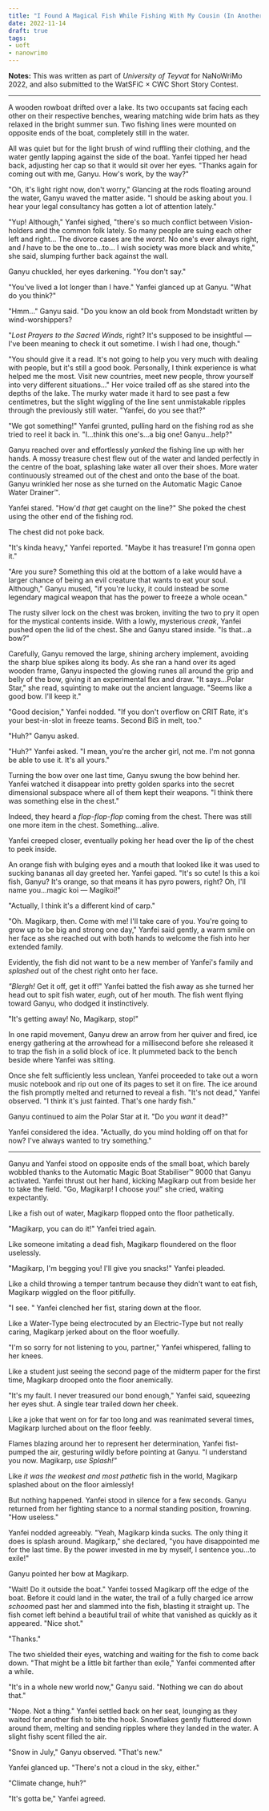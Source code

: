 ```yaml
---
title: "I Found A Magical Fish While Fishing With My Cousin (In Another World)!"
date: 2022-11-14
draft: true
tags:
- uoft
- nanowrimo
---
```


**Notes:** This was written as part of *University of Teyvat* for NaNoWriMo 2022, and also submitted to the WatSFiC × CWC Short Story Contest.

---

A wooden rowboat drifted over a lake. Its two occupants sat facing each other on their respective benches, wearing matching wide brim hats as they relaxed in the bright summer sun. Two fishing lines were mounted on opposite ends of the boat, completely still in the water.

<!-- more -->

All was quiet but for the light brush of wind ruffling their clothing, and the water gently lapping against the side of the boat. Yanfei tipped her head back, adjusting her cap so that it would sit over her eyes. "Thanks again for coming out with me, Ganyu. How's work, by the way?"

"Oh, it's light right now, don't worry," Glancing at the rods floating around the water, Ganyu waved the matter aside. "I should be asking about you. I hear your legal consultancy has gotten a lot of attention lately."

"Yup! Although," Yanfei sighed, "there's so much conflict between Vision-holders and the common folk lately. So many people are suing each other left and right… The divorce cases are the *worst.* No one's ever always right, and *I* have to be the one to…to… I wish society was more black and white," she said, slumping further back against the wall.

Ganyu chuckled, her eyes darkening. "You don't say."

"You've lived a lot longer than I have." Yanfei glanced up at Ganyu. "What do you think?"

"Hmm…" Ganyu said. "Do you know an old book from Mondstadt written by wind-worshippers?

"*Lost Prayers to the Sacred Winds*, right? It's supposed to be insightful — I've been meaning to check it out sometime. I wish I had one, though."

"You should give it a read. It's not going to help you very much with dealing with people, but it's still a good book. Personally, I think experience is what helped me the most. Visit new countries, meet new people, throw yourself into very different situations…" Her voice trailed off as she stared into the depths of the lake. The murky water made it hard to see past a few centimetres, but the slight wiggling of the line sent unmistakable ripples through the previously still water. "Yanfei, do you see that?"

"We got something!" Yanfei grunted, pulling hard on the fishing rod as she tried to reel it back in. "I…think this one's…a big one! Ganyu…help?"

Ganyu reached over and effortlessly *yanked* the fishing line up with her hands. A mossy treasure chest flew out of the water and landed perfectly in the centre of the boat, splashing lake water all over their shoes. More water continuously streamed out of the chest and onto the base of the boat. Ganyu wrinkled her nose as she turned on the Automatic Magic Canoe Water Drainer™.

Yanfei stared. "How'd *that* get caught on the line?" She poked the chest using the other end of the fishing rod.

The chest did not poke back.

"It's kinda heavy," Yanfei reported. "Maybe it has treasure! I'm gonna open it."

"Are you sure? Something this old at the bottom of a lake would have a larger chance of being an evil creature that wants to eat your soul. Although," Ganyu mused, "if you're lucky, it could instead be some legendary magical weapon that has the power to freeze a whole ocean."

The rusty silver lock on the chest was broken, inviting the two to pry it open for the mystical contents inside. With a lowly, mysterious *creak*, Yanfei pushed open the lid of the chest. She and Ganyu stared inside. "Is that…a bow?"

Carefully, Ganyu removed the large, shining archery implement, avoiding the sharp blue spikes along its body. As she ran a hand over its aged wooden frame, Ganyu inspected the glowing runes all around the grip and belly of the bow, giving it an experimental flex and draw. "It says…Polar Star," she read, squinting to make out the ancient language. "Seems like a good bow. I'll keep it."

"Good decision," Yanfei nodded. "If you don't overflow on CRIT Rate, it's your best-in-slot in freeze teams. Second BiS in melt, too."

"Huh?" Ganyu asked.

"Huh?" Yanfei asked. "I mean, you're the archer girl, not me. I'm not gonna be able to use it. It's all yours."

Turning the bow over one last time, Ganyu swung the bow behind her. Yanfei watched it disappear into pretty golden sparks into the secret dimensional subspace where all of them kept their weapons. "I think there was something else in the chest."

Indeed, they heard a *flop-flop-flop* coming from the chest. There was still one more item in the chest. Something…alive.

Yanfei creeped closer, eventually poking her head over the lip of the chest to peek inside.

An orange fish with bulging eyes and a mouth that looked like it was used to sucking bananas all day greeted her. Yanfei gaped. "It's so cute! Is this a koi fish, Ganyu? It's orange, so that means it has pyro powers, right? Oh, I'll name you…magic koi — Magikoi!"

"Actually, I think it's a different kind of carp."

"Oh. Magikarp, then. Come with me! I'll take care of you. You're going to grow up to be big and strong one day," Yanfei said gently, a warm smile on her face as she reached out with both hands to welcome the fish into her extended family.

Evidently, the fish did not want to be a new member of Yanfei's family and *splashed* out of the chest right onto her face.

*"Blergh!* Get it off, get it off!" Yanfei batted the fish away as she turned her head out to spit fish water, *eugh*, out of her mouth. The fish went flying toward Ganyu, who dodged it instinctively.

"It's getting away! No, Magikarp, stop!"

In one rapid movement, Ganyu drew an arrow from her quiver and fired, ice energy gathering at the arrowhead for a millisecond before she released it to trap the fish in a solid block of ice. It plummeted back to the bench beside where Yanfei was sitting.

Once she felt sufficiently less unclean, Yanfei proceeded to take out a worn music notebook and rip out one of its pages to set it on fire. The ice around the fish promptly melted and returned to reveal a fish. "It's not dead," Yanfei observed. "I think it's just fainted. That's one hardy fish."

Ganyu continued to aim the Polar Star at it. "Do you *want* it dead?"

Yanfei considered the idea. "Actually, do you mind holding off on that for now? I've always wanted to try something."

---

Ganyu and Yanfei stood on opposite ends of the small boat, which barely wobbled thanks to the Automatic Magic Boat Stabiliser™ 9000 that Ganyu activated. Yanfei thrust out her hand, kicking Magikarp out from beside her to take the field. "Go, Magikarp! I choose you!" she cried, waiting expectantly.

Like a fish out of water, Magikarp flopped onto the floor pathetically.

"Magikarp, you can do it!" Yanfei tried again.

Like someone imitating a dead fish, Magikarp floundered on the floor uselessly.

"Magikarp, I'm begging you! I'll give you snacks!" Yanfei pleaded.

Like a child throwing a temper tantrum because they didn't want to eat fish, Magikarp wiggled on the floor pitifully.

"I see. " Yanfei clenched her fist, staring down at the floor.

Like a Water-Type being electrocuted by an Electric-Type but not really caring, Magikarp jerked about on the floor woefully.

"I'm so sorry for not listening to you, partner," Yanfei whispered, falling to her knees.

Like a student just seeing the second page of the midterm paper for the first time, Magikarp drooped onto the floor anemically.

"It's my fault. I never treasured our bond enough," Yanfei said, squeezing her eyes shut. A single tear trailed down her cheek.

Like a joke that went on for far too long and was reanimated several times, Magikarp lurched about on the floor feebly.

Flames blazing around her to represent her determination, Yanfei fist-pumped the air, gesturing wildly before pointing at Ganyu. "I understand you now. Magikarp, *use Splash!"*

Like *it was the weakest and most pathetic* fish in the world, Magikarp splashed about on the floor aimlessly!

But nothing happened. Yanfei stood in silence for a few seconds. Ganyu returned from her fighting stance to a normal standing position, frowning. "How useless."

Yanfei nodded agreeably. "Yeah, Magikarp kinda sucks. The only thing it does is splash around. Magikarp," she declared, "you have disappointed me for the last time. By the power invested in me by myself, I sentence you…to exile!"

Ganyu pointed her bow at Magikarp.

"Wait! Do it outside the boat." Yanfei tossed Magikarp off the edge of the boat. Before it could land in the water, the trail of a fully charged ice arrow *schoom*ed past her and slammed into the fish, blasting it straight up. The fish comet left behind a beautiful trail of white that vanished as quickly as it appeared. "Nice shot."

"Thanks."

The two shielded their eyes, watching and waiting for the fish to come back down. "That might be a little bit farther than exile," Yanfei commented after a while.

"It's in a whole new world now," Ganyu said. "Nothing we can do about that."

"Nope. Not a thing." Yanfei settled back on her seat, lounging as they waited for another fish to bite the hook. Snowflakes gently fluttered down around them, melting and sending ripples where they landed in the water. A slight fishy scent filled the air.

"Snow in July," Ganyu observed. "That's new."

Yanfei glanced up. "There's not a cloud in the sky, either."

"Climate change, huh?"

"It's gotta be," Yanfei agreed.
